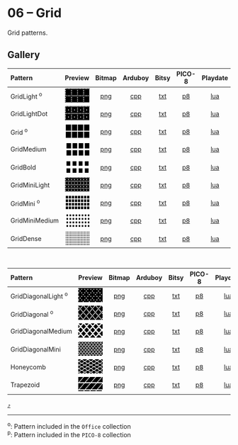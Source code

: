 # 06 – Grid

Grid patterns.

## Gallery

| Pattern | Preview | Bitmap | Arduboy | Bitsy | PICO-8 | Playdate | Thumby |
| :------ | :-----: | :----: | :-----: | :---: | :----: | :------: | :----: |
| GridLight <sup>o</sup>| <img width="64" height="32" src="../docs/art/GridLight.png" alt=""> | [png](png/GridLight.png) | [cpp](Grid.h#L12-L23) | [txt](Grid.bitsy.txt#L5-L14) | [p𝟪](grid.p8.lua#L7-L19) | [lua](Grid.playdate.lua#L5-L17) | [py](Grid.thumby.py#L5-L16) |
| GridLightDot | <img width="64" height="32" src="../docs/art/GridLightDot.png" alt=""> | [png](png/GridLightDot.png) | [cpp](Grid.h#L25-L36) | [txt](Grid.bitsy.txt#L16-L25) | [p𝟪](grid.p8.lua#L21-L33) | [lua](Grid.playdate.lua#L19-L31) | [py](Grid.thumby.py#L18-L29) |
| Grid <sup>o</sup>| <img width="64" height="32" src="../docs/art/Grid.png" alt=""> | [png](png/Grid.png) | [cpp](Grid.h#L38-L49) | [txt](Grid.bitsy.txt#L27-L36) | [p𝟪](grid.p8.lua#L35-L47) | [lua](Grid.playdate.lua#L33-L45) | [py](Grid.thumby.py#L31-L42) |
| GridMedium | <img width="64" height="32" src="../docs/art/GridMedium.png" alt=""> | [png](png/GridMedium.png) | [cpp](Grid.h#L51-L62) | [txt](Grid.bitsy.txt#L38-L47) | [p𝟪](grid.p8.lua#L49-L61) | [lua](Grid.playdate.lua#L47-L59) | [py](Grid.thumby.py#L44-L55) |
| GridBold | <img width="64" height="32" src="../docs/art/GridBold.png" alt=""> | [png](png/GridBold.png) | [cpp](Grid.h#L64-L75) | [txt](Grid.bitsy.txt#L49-L58) | [p𝟪](grid.p8.lua#L63-L75) | [lua](Grid.playdate.lua#L61-L73) | [py](Grid.thumby.py#L57-L68) |
| GridMiniLight | <img width="64" height="32" src="../docs/art/GridMiniLight.png" alt=""> | [png](png/GridMiniLight.png) | [cpp](Grid.h#L77-L89) | [txt](Grid.bitsy.txt#L60-L69) | [p𝟪](grid.p8.lua#L77-L90) | [lua](Grid.playdate.lua#L75-L87) | [py](Grid.thumby.py#L70-L81) |
| GridMini <sup>o</sup>| <img width="64" height="32" src="../docs/art/GridMini.png" alt=""> | [png](png/GridMini.png) | [cpp](Grid.h#L91-L103) | [txt](Grid.bitsy.txt#L71-L80) | [p𝟪](grid.p8.lua#L92-L105) | [lua](Grid.playdate.lua#L89-L101) | [py](Grid.thumby.py#L83-L94) |
| GridMiniMedium | <img width="64" height="32" src="../docs/art/GridMiniMedium.png" alt=""> | [png](png/GridMiniMedium.png) | [cpp](Grid.h#L105-L117) | [txt](Grid.bitsy.txt#L82-L91) | [p𝟪](grid.p8.lua#L107-L120) | [lua](Grid.playdate.lua#L103-L115) | [py](Grid.thumby.py#L96-L107) |
| GridDense | <img width="64" height="32" src="../docs/art/GridDense.png" alt=""> | [png](png/GridDense.png) | [cpp](Grid.h#L119-L131) | [txt](Grid.bitsy.txt#L93-L102) | [p𝟪](grid.p8.lua#L122-L135) | [lua](Grid.playdate.lua#L117-L129) | [py](Grid.thumby.py#L109-L120) |

<br>


| Pattern | Preview | Bitmap | Arduboy | Bitsy | PICO-8 | Playdate | Thumby |
| :------ | :-----: | :----: | :-----: | :---: | :----: | :------: | :----: |
| GridDiagonalLight <sup>o</sup>| <img width="64" height="32" src="../docs/art/GridDiagonalLight.png" alt=""> | [png](png/GridDiagonalLight.png) | [cpp](Grid.h#L133-L144) | [txt](Grid.bitsy.txt#L104-L113) | [p𝟪](grid.p8.lua#L137-L149) | [lua](Grid.playdate.lua#L131-L143) | [py](Grid.thumby.py#L122-L133) |
| GridDiagonal <sup>o</sup>| <img width="64" height="32" src="../docs/art/GridDiagonal.png" alt=""> | [png](png/GridDiagonal.png) | [cpp](Grid.h#L146-L157) | [txt](Grid.bitsy.txt#L115-L124) | [p𝟪](grid.p8.lua#L151-L163) | [lua](Grid.playdate.lua#L145-L157) | [py](Grid.thumby.py#L135-L146) |
| GridDiagonalMedium | <img width="64" height="32" src="../docs/art/GridDiagonalMedium.png" alt=""> | [png](png/GridDiagonalMedium.png) | [cpp](Grid.h#L159-L170) | [txt](Grid.bitsy.txt#L126-L135) | [p𝟪](grid.p8.lua#L165-L177) | [lua](Grid.playdate.lua#L159-L171) | [py](Grid.thumby.py#L148-L159) |
| GridDiagonalMini | <img width="64" height="32" src="../docs/art/GridDiagonalMini.png" alt=""> | [png](png/GridDiagonalMini.png) | [cpp](Grid.h#L172-L184) | [txt](Grid.bitsy.txt#L137-L146) | [p𝟪](grid.p8.lua#L179-L192) | [lua](Grid.playdate.lua#L173-L185) | [py](Grid.thumby.py#L161-L172) |
| Honeycomb | <img width="64" height="32" src="../docs/art/Honeycomb.png" alt=""> | [png](png/Honeycomb.png) | [cpp](Grid.h#L186-L197) | [txt](Grid.bitsy.txt#L148-L157) | [p𝟪](grid.p8.lua#L194-L206) | [lua](Grid.playdate.lua#L187-L199) | [py](Grid.thumby.py#L174-L185) |
| Trapezoid | <img width="64" height="32" src="../docs/art/Trapezoid.png" alt=""> | [png](png/Trapezoid.png) | [cpp](Grid.h#L199-L210) | [txt](Grid.bitsy.txt#L159-L168) | [p𝟪](grid.p8.lua#L208-L220) | [lua](Grid.playdate.lua#L201-L213) | [py](Grid.thumby.py#L187-L198) |


[`⤴`](#gallery)

---

<sup>o</sup>: Pattern included in the `Office` collection  
<sup>p</sup>: Pattern included in the `PICO-8` collection

<br>
